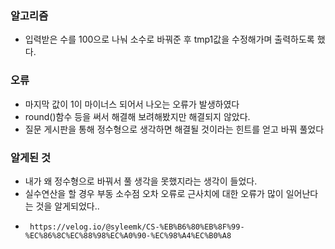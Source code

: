 ### 알고리즘
 - 입력받은 수를 100으로 나눠 소수로 바꿔준 후 tmp1값을 수정해가며 출력하도록 했다.

### 오류
 - 마지막 값이 1이 마이너스 되어서 나오는 오류가 발생하였다
 - round()함수 등을 써서 해결해 보려해봤지만 해결되지 않았다.
 - 질문 게시판을 통해 정수형으로 생각하면 해결될 것이라는 힌트를 얻고 바꿔 풀었다

### 알게된 것
 - 내가 왜 정수형으로 바꿔서 풀 생각을 못했지라는 생각이 들었다.
 - 실수연산을 할 경우 부동 소수점 오차 오류로 근사치에 대한 오류가 많이 일어난다는 것을 알게되었다..
 -      https://velog.io/@syleemk/CS-%EB%B6%80%EB%8F%99-%EC%86%8C%EC%88%98%EC%A0%90-%EC%98%A4%EC%B0%A8
